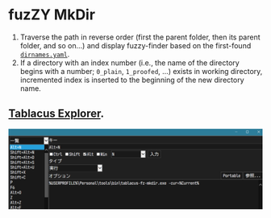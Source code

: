 # fuzZY MkDir

1. Traverse the path in reverse order (first the parent folder, then its parent folder, and so on...) and display fuzzy-finder based on the first-found [`dirnames.yaml`](/dirnames.yaml).
1. If a directory with an index number (i.e., the name of the directory begins with a number; `0_plain`, `1_proofed`, ...) exists in working directory, incremented index is inserted to the beginning of the new directory name.

## [Tablacus Explorer](https://tablacus.github.io/explorer.html).

![img](image.png)
